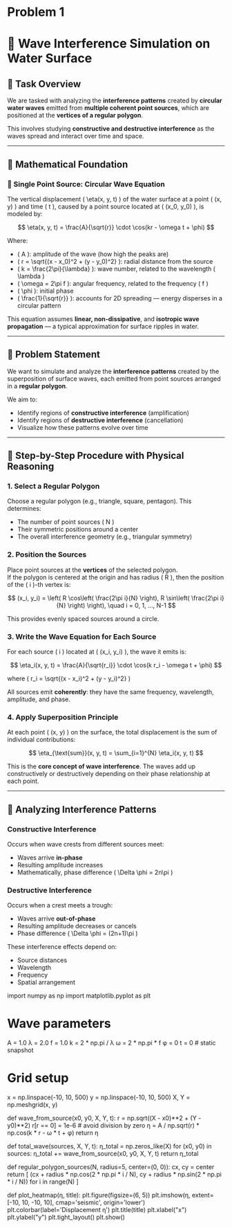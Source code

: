 # Problem 1

# 🌊 Wave Interference Simulation on Water Surface

## 🎯 Task Overview

We are tasked with analyzing the **interference patterns** created by **circular water waves** emitted from **multiple coherent point sources**, which are positioned at the **vertices of a regular polygon**.

This involves studying **constructive and destructive interference** as the waves spread and interact over time and space.

---

## 📐 Mathematical Foundation

### 🔹 Single Point Source: Circular Wave Equation

The vertical displacement \( \eta(x, y, t) \) of the water surface at a point \( (x, y) \) and time \( t \), caused by a point source located at \( (x_0, y_0) \), is modeled by:

$$
\eta(x, y, t) = \frac{A}{\sqrt{r}} \cdot \cos(kr - \omega t + \phi)
$$

Where:

- \( A \): amplitude of the wave (how high the peaks are)
- \( r = \sqrt{(x - x_0)^2 + (y - y_0)^2} \): radial distance from the source
- \( k = \frac{2\pi}{\lambda} \): wave number, related to the wavelength \( \lambda \)
- \( \omega = 2\pi f \): angular frequency, related to the frequency \( f \)
- \( \phi \): initial phase
- \( \frac{1}{\sqrt{r}} \): accounts for 2D spreading — energy disperses in a circular pattern

This equation assumes **linear, non-dissipative**, and **isotropic wave propagation** — a typical approximation for surface ripples in water.

---

## 🧪 Problem Statement

We want to simulate and analyze the **interference patterns** created by the superposition of surface waves, each emitted from point sources arranged in a **regular polygon**.

We aim to:

- Identify regions of **constructive interference** (amplification)  
- Identify regions of **destructive interference** (cancellation)  
- Visualize how these patterns evolve over time

---

## 🧭 Step-by-Step Procedure with Physical Reasoning

### 1. **Select a Regular Polygon**

Choose a regular polygon (e.g., triangle, square, pentagon). This determines:

- The number of point sources \( N \)
- Their symmetric positions around a center
- The overall interference geometry (e.g., triangular symmetry)

### 2. **Position the Sources**

Place point sources at the **vertices** of the selected polygon.  
If the polygon is centered at the origin and has radius \( R \), then the position of the \( i \)-th vertex is:

$$
(x_i, y_i) = \left( R \cos\left( \frac{2\pi i}{N} \right), R \sin\left( \frac{2\pi i}{N} \right) \right), \quad i = 0, 1, ..., N-1
$$

This provides evenly spaced sources around a circle.

### 3. **Write the Wave Equation for Each Source**

For each source \( i \) located at \( (x_i, y_i) \), the wave it emits is:

$$
\eta_i(x, y, t) = \frac{A}{\sqrt{r_i}} \cdot \cos(k r_i - \omega t + \phi)
$$

where \( r_i = \sqrt{(x - x_i)^2 + (y - y_i)^2} \)

All sources emit **coherently**: they have the same frequency, wavelength, amplitude, and phase.

### 4. **Apply Superposition Principle**

At each point \( (x, y) \) on the surface, the total displacement is the sum of individual contributions:

$$
\eta_{\text{sum}}(x, y, t) = \sum_{i=1}^{N} \eta_i(x, y, t)
$$

This is the **core concept of wave interference**. The waves add up constructively or destructively depending on their phase relationship at each point.

---

## 🔬 Analyzing Interference Patterns

### Constructive Interference
Occurs when wave crests from different sources meet:
- Waves arrive **in-phase**
- Resulting amplitude increases
- Mathematically, phase difference \( \Delta \phi = 2n\pi \)

### Destructive Interference
Occurs when a crest meets a trough:
- Waves arrive **out-of-phase**
- Resulting amplitude decreases or cancels
- Phase difference \( \Delta \phi = (2n+1)\pi \)

These interference effects depend on:
- Source distances
- Wavelength
- Frequency
- Spatial arrangement


import numpy as np
import matplotlib.pyplot as plt

# Wave parameters
A = 1.0
λ = 2.0
f = 1.0
k = 2 * np.pi / λ
ω = 2 * np.pi * f
φ = 0
t = 0  # static snapshot

# Grid setup
x = np.linspace(-10, 10, 500)
y = np.linspace(-10, 10, 500)
X, Y = np.meshgrid(x, y)

def wave_from_source(x0, y0, X, Y, t):
    r = np.sqrt((X - x0)**2 + (Y - y0)**2)
    r[r == 0] = 1e-6  # avoid division by zero
    η = A / np.sqrt(r) * np.cos(k * r - ω * t + φ)
    return η

def total_wave(sources, X, Y, t):
    η_total = np.zeros_like(X)
    for (x0, y0) in sources:
        η_total += wave_from_source(x0, y0, X, Y, t)
    return η_total

def regular_polygon_sources(N, radius=5, center=(0, 0)):
    cx, cy = center
    return [
        (cx + radius * np.cos(2 * np.pi * i / N),
         cy + radius * np.sin(2 * np.pi * i / N))
        for i in range(N)
    ]

def plot_heatmap(η, title):
    plt.figure(figsize=(6, 5))
    plt.imshow(η, extent=[-10, 10, -10, 10], cmap='seismic', origin='lower')
    plt.colorbar(label='Displacement η')
    plt.title(title)
    plt.xlabel("x")
    plt.ylabel("y")
    plt.tight_layout()
    plt.show()
